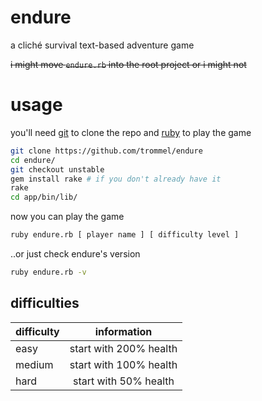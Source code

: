 endure
=====

a cliché survival text-based adventure game

~~i might move `endure.rb` into the root project or i might not~~

usage
=====

you'll need [git](http://git-scm.com/) to clone the repo
and [ruby](https://www.ruby-lang.org/en/) to play the game

```bash
git clone https://github.com/trommel/endure
cd endure/
git checkout unstable
gem install rake # if you don't already have it
rake
cd app/bin/lib/
```

now you can play the game

```bash
ruby endure.rb [ player name ] [ difficulty level ]
```

..or just check endure's version

```bash
ruby endure.rb -v
```

## difficulties


| difficulty                                     | information 
| -----------------------------------------------|:-------------------------:
| easy                                           | start with 200% health 
| medium                                         | start with 100% health
| hard                                           | start with 50% health
